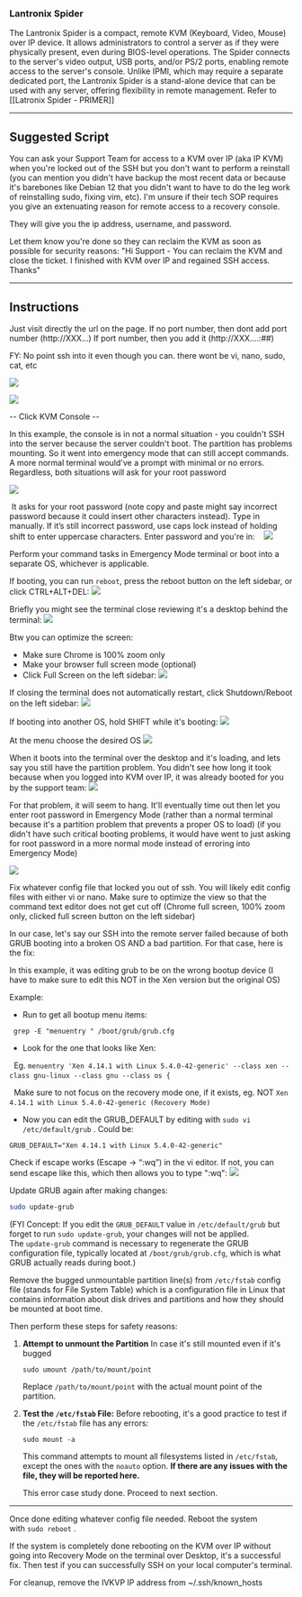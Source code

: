 ### Lantronix Spider
The Lantronix Spider is a compact, remote KVM (Keyboard, Video, Mouse) over IP device. It allows administrators to control a server as if they were physically present, even during BIOS-level operations. The Spider connects to the server's video output, USB ports, and/or PS/2 ports, enabling remote access to the server's console. Unlike IPMI, which may require a separate dedicated port, the Lantronix Spider is a stand-alone device that can be used with any server, offering flexibility in remote management. Refer to [[Latronix Spider - PRIMER]]

---

## Suggested Script

You can ask your Support Team for access to a KVM over IP (aka IP KVM) when you're locked out of the SSH but you don't want to perform a reinstall (you can mention you didn't have backup the most recent data or because it's barebones like Debian 12 that you didn't want to have to do the leg work of reinstalling sudo, fixing vim, etc). I'm unsure if their tech SOP requires you give an extenuating reason for remote access to a recovery console.

They will give you the ip address, username, and password.

Let them know you're done so they can reclaim the KVM as soon as possible for security reasons: "Hi Support - You can reclaim the KVM and close the ticket. I finished with KVM over IP and regained SSH access. Thanks"


---


## Instructions

Just visit directly the url on the page. If no port number, then dont add port number (http://XXX...) If port number, then you add it (http://XXX....:##)

FY: No point ssh into it even though you can. there wont be vi, nano, sudo, cat, etc

![](https://i.imgur.com/utq2ajo.png)


![](https://i.imgur.com/cL3vlux.png)


-- Click KVM Console --

In this example, the console is in not a normal situation - you couldn't SSH into the server because the server couldn't boot. The partition has problems mounting. So it went into emergency mode that can still accept commands. A more normal terminal would've a prompt with minimal or no errors. Regardless, both situations will ask for your root password

![](https://i.imgur.com/xePUA0o.png)


 It asks for your root password (note copy and paste might say incorrect password because it could insert other characters instead). Type in manually. If it’s still incorrect password, use caps lock instead of holding shift to enter uppercase characters. Enter password and you're in:
 
 ![](https://i.imgur.com/ZTz8zKX.png)


Perform your command tasks in Emergency Mode terminal or boot into a separate OS, whichever is applicable.

If booting, you can run `reboot`, press the reboot button on the left sidebar, or click CTRL+ALT+DEL:
![](https://i.imgur.com/vFCvDPA.png)


Briefly you might see the terminal close reviewing it's a desktop behind the terminal:
![](https://i.imgur.com/Fv3CWbV.png)

Btw you can optimize the screen:
- Make sure Chrome is 100% zoom only
- Make your browser full screen mode (optional)
- Click Full Screen on the left sidebar:
![](https://i.imgur.com/4gzgpvL.png)

If closing the terminal does not automatically restart, click Shutdown/Reboot on the left sidebar:
![](https://i.imgur.com/1Lx9oEm.png)

If booting into another OS, hold SHIFT while it's booting:
![](https://i.imgur.com/rhf4alr.png)

  

At the menu choose the desired OS
![](https://i.imgur.com/f2s7uY0.png)


When it boots into the terminal over the desktop and it's loading, and lets say you still have the partition problem. You didn't see how long it took because when you logged into KVM over IP, it was already booted for you by the support team:
![](https://i.imgur.com/EcnIGRw.png)

For that problem, it will seem to hang. It'll eventually time out then let you enter root password in Emergency Mode (rather than a normal terminal because it's a partition problem that prevents a proper OS to load) (if you didn't have such critical booting problems, it would have went to just asking for root password in a more normal mode instead of erroring into Emergency Mode)

![](https://i.imgur.com/xePUA0o.png)

Fix whatever config file that locked you out of ssh. You will likely edit config files with either vi or nano. Make sure to optimize the view so that the command text editor does not get cut off (Chrome full screen, 100% zoom only, clicked full screen button on the left sidebar)

In our case, let's say our SSH into the remote server failed because of both GRUB booting into a broken OS AND a bad partition. For that case, here is the fix:

In this example, it was editing grub to be on the wrong bootup device (I have to make sure to edit this NOT in the Xen version but the original OS)

Example:

- Run to get all bootup menu items:
```
 grep -E "menuentry " /boot/grub/grub.cfg  
```


- Look for the one that looks like Xen:

  Eg. `menuentry 'Xen 4.14.1 with Linux 5.4.0-42-generic' --class xen --class gnu-linux --class gnu --class os {` 

  Make sure to not focus on the recovery mode one, if it exists, eg. NOT `Xen 4.14.1 with Linux 5.4.0-42-generic (Recovery Mode)` 

- Now you can edit the GRUB_DEFAULT by editing with `sudo vi /etc/default/grub` . Could be:

```
GRUB_DEFAULT="Xen 4.14.1 with Linux 5.4.0-42-generic"  
```

Check if escape works (Escape → “:wq”) in the vi editor. If not, you can send escape like this, which then allows you to type ":wq":
![](https://i.imgur.com/4KQiyuV.png)



Update GRUB again after making changes:
   ```bash
   sudo update-grub
   ```


(FYI Concept: If you edit the `GRUB_DEFAULT` value in `/etc/default/grub` but forget to run `sudo update-grub`, your changes will not be applied. The `update-grub` command is necessary to regenerate the GRUB configuration file, typically located at `/boot/grub/grub.cfg`, which is what GRUB actually reads during boot.)

Remove the bugged unmountable partition line(s) from `/etc/fstab` config file (stands for File System Table) which is a configuration file in Linux that contains information about disk drives and partitions and how they should be mounted at boot time.

Then perform these steps for safety reasons:

1. **Attempt to unmount the Partition** In case it's still mounted even if it's bugged

	```
	sudo umount /path/to/mount/point
	```
	
	Replace `/path/to/mount/point` with the actual mount point of the partition.
    
2. **Test the `/etc/fstab` File:** Before rebooting, it's a good practice to test if the `/etc/fstab` file has any errors:
	```
	sudo mount -a
	```
	    
	This command attempts to mount all filesystems listed in `/etc/fstab`, except the ones with the `noauto` option. **If there are any issues with the file, they will be reported here.**
	
	This error case study done. Proceed to next section.


---

Once done editing whatever config file needed. Reboot the system with `sudo reboot` . 

If the system is completely done rebooting on the KVM over IP without going into Recovery Mode on the terminal over Desktop, it's a successful fix. Then test if you can successfully SSH on your local computer's terminal.

For cleanup, remove the IVKVP IP address from ~/.ssh/known_hosts